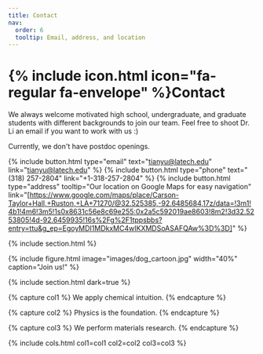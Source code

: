 ```yaml
---
title: Contact
nav:
  order: 6
  tooltip: Email, address, and location
---
```


# {% include icon.html icon="fa-regular fa-envelope" %}Contact

We always welcome motivated high school, undergraduate, and graduate students with different backgrounds to join our team. Feel free to shoot Dr. Li an email if you want to work with us :)

Currently, we don't have postdoc openings. 

{%
  include button.html
  type="email"
  text="tianyu@latech.edu"
  link="tianyu@latech.edu"
%}
{%
  include button.html
  type="phone"
  text="(318) 257-2804"
  link="+1-318-257-2804"
%}
{%
  include button.html
  type="address"
  tooltip="Our location on Google Maps for easy navigation"
  link="[https://www.google.com/maps/place/Carson-Taylor+Hall,+Ruston,+LA+71270/@32.525385,-92.6485684,17z/data=!3m1!4b1!4m6!3m5!1s0x8631c56e8c69e255:0x2a5c592019ae8603!8m2!3d32.5253805!4d-92.6459935!16s%2Fg%2F1tppsbbs?entry=ttu&g_ep=EgoyMDI1MDkxMC4wIKXMDSoASAFQAw%3D%3D]"
%}


{% include section.html %}

{%
  include figure.html
  image="images/dog_cartoon.jpg"
  width="40%"
  caption="Join us!"
%}




{% include section.html dark=true %}

{% capture col1 %}
We apply chemical intuition.
{% endcapture %}

{% capture col2 %}
Physics is the foundation.
{% endcapture %}

{% capture col3 %}
We perform materials research.
{% endcapture %}

{% include cols.html col1=col1 col2=col2 col3=col3 %}
